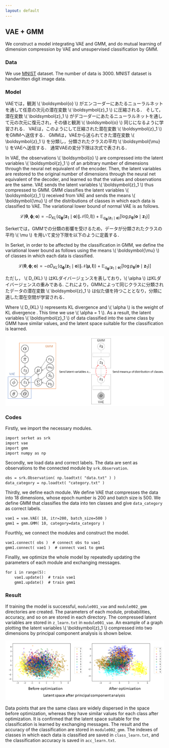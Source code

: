 ```yaml
---
layout: default
---
```

## VAE + GMM
We construct a model integrating VAE and GMM, and do mutual learning of dimension compression by VAE and unsupervised classification by GMM.

### Data
We use [MNIST](http://yann.lecun.com/exdb/mnist/) dataset.
The number of data is 3000.
MNIST dataset is handwritten digit image data.

### Model
VAEでは，観測 \\( \boldsymbol{o} \\) がエンコーダーにあたるニューラルネットを通して任意の次元の潜在変数 \\( \boldsymbol{z}_1 \\) に圧縮される．
そして，潜在変数 \\( \boldsymbol{z}_1 \\) がデコーダーにあたるニューラルネットを通して元の次元に復元され，その値と観測 \\( \boldsymbol{o} \\) 同じになるように学習される．
VAEは，このようにして圧縮された潜在変数 \\( \boldsymbol{z}_1 \\) をGMMへ送信する．
GMMは，VAEから送られてきた潜在変数 \\( \boldsymbol{z}_1 \\) を分類し，分類されたクラスの平均 \\( \boldsymbol{\mu} \\) をVAEへ送信する．
通常VAEの変分下限は次式で表される．

In VAE, the observations \\( \boldsymbol{o} \\) are compressed into the latent variables \\( \boldsymbol{z}_1 \\) of an arbitrary number of dimensions through the neural net equivalent of the encoder.
Then, the latent variables are restored to the original number of dimensions through the neural net equivalent of the decoder, and learned so that the values and observations are the same.
VAE sends the latent variables \\( \boldsymbol{z}_1 \\) thus compressed to GMM.
GMM classifies the latent variables \\( \boldsymbol{z}_1 \\) received from VAE and sends the means \\( \boldsymbol{\mu} \\) of the distributions of classes in which each data is classified to VAE.
The variational lower bound of normal VAE is as follows.

$$
\mathcal{L}( \boldsymbol{\theta}, \boldsymbol{\phi}; \boldsymbol{o} ) = -D_{KL} ( q_{ \boldsymbol{\phi} }( \boldsymbol{z}_1 \mid \boldsymbol{o} ) \| \mathcal{N} ( 0, \boldsymbol{I} ) ) + \mathbb{E}_{ q_{ \boldsymbol{\phi} }( \boldsymbol{z}_1 \mid  \boldsymbol{o} ) } [ \log{ p_{ \boldsymbol{\theta} } ( \boldsymbol{o} \mid \boldsymbol{z}_1 ) } ]
$$

Serketでは，GMMでの分類の影響を受けるため，データが分類されたクラスの平均 \\( \mu \\) を用いて変分下限を以下のように定義する．

In Serket, in order to be affected by the classification in GMM, we define the variational lower bound as follows using the means \\( \boldsymbol{\mu} \\) of classes in which each data is classified.

$$
\mathcal{L}( \boldsymbol{\theta}, \boldsymbol{\phi}; \boldsymbol{o} ) = - \alpha D_{KL} ( q_{ \boldsymbol{\phi} } ( \boldsymbol{z}_1 \mid \boldsymbol{o} ) \| \mathcal{N} ( \boldsymbol{\mu}, \boldsymbol{I} ) ) + \mathbb{E}_{ q_{ \boldsymbol{\phi} } ( \boldsymbol{z}_1 \mid \boldsymbol{o} ) } [ \log{ p_{ \boldsymbol{\theta} } ( \boldsymbol{o} \mid \boldsymbol{z}_1 ) } ]
$$

ただし， \\( D_{KL} \\) はKLダイバージェンスを表しており，\\( \alpha \\) はKLダイバージェンスの重みである.
これにより，GMMによって同じクラスに分類されたデータの潜在変数 \\( \boldsymbol{z}_1 \\) は似た値を持つこととなり，分類に適した潜在空間が学習される．

Where \\( D_{KL} \\) represents KL divergence and \\( \alpha \\) is the weight of KL divergence .
This time we use \\( \alpha = 1 \\).
As a result, the latent variables \\( \boldsymbol{z}_1 \\) of data classified into the same class by GMM have similar values, and the latent space suitable for the classification is learned.

<div align="center">
<img src="img/vae-gmm/vae-gmm.png" width="600px">
</div>

### Codes
Firstly, we import the necessary modules.

```
import serket as srk
import vae
import gmm
import numpy as np
```

Secondly, we load data and correct labels.
The data are sent as observations to the connected module by `srk.Observation`.

```
obs = srk.Observation( np.loadtxt( "data.txt" ) )
data_category = np.loadtxt( "category.txt" )
```
Thirdly, we define each module.
We define VAE that compresses the data into 18 dimensions, whose epoch number is 200 and batch size is 500.
We define GMM that classifies the data into ten classes and give `data_category` as correct labels.

```
vae1 = vae.VAE( 18, itr=200, batch_size=500 )
gmm1 = gmm.GMM( 10, category=data_category )
```

Fourthly, we connect the modules and construct the model.

```
vae1.connect( obs )  # connect obs to vae1
gmm1.connect( vae1 )  # connect vae1 to gmm1
```

Finallly, we optimize the whole model by repeatedly updating the parameters of each module and exchanging messages.

```
for i in range(5):
    vae1.update()  # train vae1
    gmm1.update()  # train gmm1
```

### Result
If training the model is successful, `module001_vae` and `module002_gmm` directories are created.
The parameters of each module, probabilities, accuracy, and so on are stored in each directory.
The compressed latent variables are stored in `z_learn.txt` in `module001_vae`.
An example of a graph plotting the latent variables \\( \boldsymbol{z}_1 \\) compressed into two dimensions by principal component analysis is shown below.

<div align="center">
<img src="img/vae-gmm/pca.png" width="600px">
</div>

Data points that are the same class are widely dispersed in the space before optimization, whereas they have similar values for each class after optimization.
It is confirmed that the latent space suitable for the classification is learned by exchanging messages.
The result and the accuracy of the classification are stored in `module002_gmm`.
The indexes of classes in which each data is classified are saved in `class_learn.txt`, and the classification accuracy is saved in `acc_learn.txt`.

